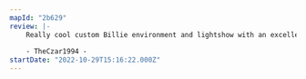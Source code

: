 ```yaml
---
mapId: "2b629"
review: |-
    Really cool custom Billie environment and lightshow with an excellent use of walls and patterns to keep you engaged on all diffs. Although there's some heavy window usage in the Expert+ difficulty, the patterns still felt great and fitting. Nice job, Phoenix!
    
    - TheCzar1994 -
startDate: "2022-10-29T15:16:22.000Z"
---
```

